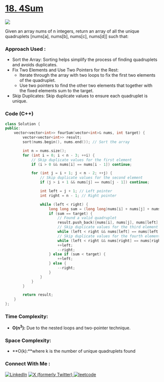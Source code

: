 # [18. 4Sum](https://leetcode.com/problems/4sum/description/)

![](https://badgen.net/badge/Level/Medium/yellow)

Given an array nums of n integers, return an array of all the unique quadruplets [nums[a], nums[b], nums[c], nums[d]] such that:

### Approach Used :

-   Sort the Array: Sorting helps simplify the process of finding quadruplets and avoids duplicates.
-   Fix Two Elements and Use Two Pointers for the Rest:
    -   Iterate through the array with two loops to fix the first two elements of the quadruplet.
    -   Use two pointers to find the other two elements that together with the fixed elements sum to the target.
-   Skip Duplicates: Skip duplicate values to ensure each quadruplet is unique.


### Code (C++)

```cpp
class Solution {
public:
    vector<vector<int>> fourSum(vector<int>& nums, int target) {
        vector<vector<int>> result;
        sort(nums.begin(), nums.end()); // Sort the array

        int n = nums.size();
        for (int i = 0; i < n - 3; ++i) {
            // Skip duplicate values for the first element
            if (i > 0 && nums[i] == nums[i - 1]) continue;

            for (int j = i + 1; j < n - 2; ++j) {
                // Skip duplicate values for the second element
                if (j > i + 1 && nums[j] == nums[j - 1]) continue;

                int left = j + 1; // Left pointer
                int right = n - 1; // Right pointer

                while (left < right) {
                    long long sum = (long long)nums[i] + nums[j] + nums[left] + nums[right];
                    if (sum == target) {
                        // Found a valid quadruplet
                        result.push_back({nums[i], nums[j], nums[left], nums[right]});
                        // Skip duplicate values for the third element
                        while (left < right && nums[left] == nums[left + 1]) ++left;
                        // Skip duplicate values for the fourth element
                        while (left < right && nums[right] == nums[right - 1]) --right;
                        ++left;
                        --right;
                    } else if (sum < target) {
                        ++left;
                    } else {
                        --right;
                    }
                }
            }
        }

        return result;
    }
};

```

### Time Complexity:
- **O(n<sup>3</sup>):**  Due to the nested loops and two-pointer technique.

### Space Complexity:
- **O(k):**where k is the number of unique quadruplets found

### Connect With Me : 

<a href="https://www.linkedin.com/in/shivam-ray-b4306524a/" target="_blank"><img src="https://img.shields.io/badge/LinkedIn-0077B5?style=for-the-badge&logo=linkedin&logoColor=white" alt="LinkedIn"></a>
<a href="https://x.com/rai_shivam11/" target="_blank"><img src="https://img.shields.io/badge/Twitter-1DA1F2?style=for-the-badge&logo=twitter&logoColor=white" alt="X (formerly Twitter)">
</a>
<a href="https://leetcode.com/u/shrunited0702/" target="_blank"><img src="https://img.shields.io/badge/LeetCode-000000?style=for-the-badge&logo=LeetCode&logoColor=#d16c06" alt="leetcode">
</a>